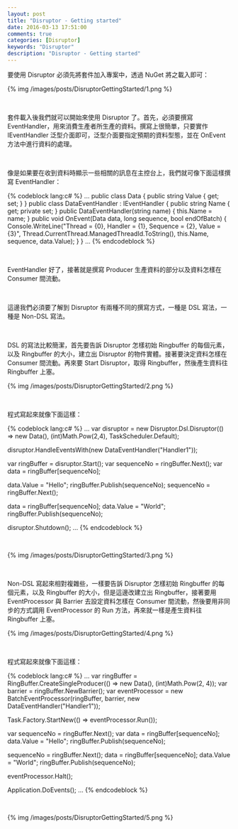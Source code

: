 ```yaml
---
layout: post
title: "Disruptor - Getting started"
date: 2016-03-13 17:51:00
comments: true
categories: [Disruptor]
keywords: "Disruptor"
description: "Disruptor - Getting started"
---
```


要使用 Disruptor 必須先將套件加入專案中，透過 NuGet 將之載入即可：  

<!-- More -->

{% img /images/posts/DisruptorGettingStarted/1.png %}

<br/>


套件載入後我們就可以開始來使用 Disruptor 了。首先，必須要撰寫 EventHandler，用來消費生產者所生產的資料。撰寫上很簡單，只要實作 IEventHandler 泛型介面即可，泛型介面要指定預期的資料型態，並在 OnEvent 方法中進行資料的處理。  

<br/>


像是如果要在收到資料時顯示一些相關的訊息在主控台上，我們就可像下面這樣撰寫 EventHandler：  

{% codeblock lang:c# %}
... 
public class Data { 
    public string Value { get; set; } 
} 
public class DataEventHandler : IEventHandler<Data> 
{ 
    public string Name { get; private set; } 
    public DataEventHandler(string name) { 
        this.Name = name; 
    } 
    public void OnEvent(Data data, long sequence, bool endOfBatch) { 
        Console.WriteLine("Thread = {0}, Handler = {1}, Sequence = {2}, Value = {3}", Thread.CurrentThread.ManagedThreadId.ToString(), this.Name, sequence, data.Value); 
    } 
} 
...
{% endcodeblock %}

<br/>


EventHandler 好了，接著就是撰寫 Producer 生產資料的部分以及資料怎樣在 Consumer 間流動。  

<br/>


這邊我們必須要了解到 Disruptor 有兩種不同的撰寫方式，一種是 DSL 寫法，一種是 Non-DSL 寫法。  

<br/>


DSL 的寫法比較簡潔，首先要告訴 Disruptor 怎樣初始 Ringbuffer 的每個元素，以及 Ringbuffer 的大小，建立出 Disruptor 的物件實體。接著要決定資料怎樣在 Consumer 間流動。再來要 Start Disruptor，取得 Ringbuffer，然後產生資料往 Ringbuffer 上塞。  

{% img /images/posts/DisruptorGettingStarted/2.png %}

<br/>


程式寫起來就像下面這樣：  

{% codeblock lang:c# %}
... 
var disruptor = new Disruptor.Dsl.Disruptor<Data>(() => new Data(), (int)Math.Pow(2,4), TaskScheduler.Default); 

disruptor.HandleEventsWith(new DataEventHandler("Handler1")); 

var ringBuffer = disruptor.Start(); 
var sequenceNo = ringBuffer.Next(); 
var data = ringBuffer[sequenceNo]; 

data.Value = "Hello"; 
ringBuffer.Publish(sequenceNo); 
sequenceNo = ringBuffer.Next(); 

data = ringBuffer[sequenceNo]; 
data.Value = "World"; 
ringBuffer.Publish(sequenceNo); 

disruptor.Shutdown(); 
...
{% endcodeblock %}

<br/>


{% img /images/posts/DisruptorGettingStarted/3.png %}

<br/>


Non-DSL 寫起來相對複雜些，一樣要告訴 Disruptor 怎樣初始 Ringbuffer 的每個元素，以及 Ringbuffer 的大小，但是這邊改建立出 Ringbuffer，接著要用 EventProcessor 與 Barrier 去設定資料怎樣在 Consumer 間流動，然後要用非同步的方式調用 EventProcessor 的 Run 方法，再來就一樣是產生資料往 Ringbuffer 上塞。  

{% img /images/posts/DisruptorGettingStarted/4.png %}

<br/>


程式寫起來就像下面這樣：  

{% codeblock lang:c# %}
... 
var ringBuffer = RingBuffer<Data>.CreateSingleProducer(() => new Data(), (int)Math.Pow(2, 4)); 
var barrier = ringBuffer.NewBarrier(); 
var eventProcessor = new BatchEventProcessor<Data>(ringBuffer, barrier, new DataEventHandler("Handler1")); 

Task.Factory.StartNew(() => eventProcessor.Run()); 

var sequenceNo = ringBuffer.Next(); 
var data = ringBuffer[sequenceNo]; 
data.Value = "Hello"; 
ringBuffer.Publish(sequenceNo); 

sequenceNo = ringBuffer.Next(); 
data = ringBuffer[sequenceNo]; 
data.Value = "World"; 
ringBuffer.Publish(sequenceNo); 

eventProcessor.Halt(); 

Application.DoEvents(); 
...
{% endcodeblock %}

<br/>


{% img /images/posts/DisruptorGettingStarted/5.png %}

<br/>
